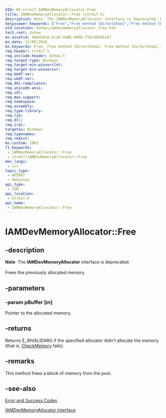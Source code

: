 ```yaml
---
UID: NF:strmif.IAMDevMemoryAllocator.Free
title: IAMDevMemoryAllocator::Free (strmif.h)
description: Note  The IAMDevMemoryAllocator interface is deprecated. Frees the previously allocated memory.
helpviewer_keywords: ["Free","Free method [DirectShow]","Free method [DirectShow]","IAMDevMemoryAllocator interface","IAMDevMemoryAllocator interface [DirectShow]","Free method","IAMDevMemoryAllocator.Free","IAMDevMemoryAllocator::Free","IAMDevMemoryAllocatorFree","dshow.iamdevmemoryallocator_free","strmif/IAMDevMemoryAllocator::Free"]
old-location: dshow\iamdevmemoryallocator_free.htm
tech.root: dshow
ms.assetid: d86d3016-bca0-4a0b-946b-f50c49266c67
ms.date: 12/05/2018
ms.keywords: Free, Free method [DirectShow], Free method [DirectShow],IAMDevMemoryAllocator interface, IAMDevMemoryAllocator interface [DirectShow],Free method, IAMDevMemoryAllocator.Free, IAMDevMemoryAllocator::Free, IAMDevMemoryAllocatorFree, dshow.iamdevmemoryallocator_free, strmif/IAMDevMemoryAllocator::Free
req.header: strmif.h
req.include-header: Dshow.h
req.target-type: Windows
req.target-min-winverclnt: 
req.target-min-winversvr: 
req.kmdf-ver: 
req.umdf-ver: 
req.ddi-compliance: 
req.unicode-ansi: 
req.idl: 
req.max-support: 
req.namespace: 
req.assembly: 
req.type-library: 
req.lib: 
req.dll: 
req.irql: 
targetos: Windows
req.typenames: 
req.redist: 
ms.custom: 19H1
f1_keywords:
 - IAMDevMemoryAllocator::Free
 - strmif/IAMDevMemoryAllocator::Free
dev_langs:
 - c++
topic_type:
 - APIRef
 - kbSyntax
api_type:
 - COM
api_location:
 - Strmif.h
api_name:
 - IAMDevMemoryAllocator::Free
---
```


# IAMDevMemoryAllocator::Free


## -description

<div class="alert"><b>Note</b>  The <b>IAMDevMemoryAllocator</b> interface is deprecated.</div>
<div> </div>
Frees the previously allocated memory.

## -parameters

### -param pBuffer [in]

Pointer to the allocated memory.

## -returns

Returns E_INVALIDARG if the specified allocator didn't allocate the memory (that is, <a href="/windows/desktop/api/strmif/nf-strmif-iamdevmemoryallocator-checkmemory">CheckMemory</a> fails).

## -remarks

This method frees a block of memory from the pool.

## -see-also

<a href="/windows/desktop/DirectShow/error-and-success-codes">Error and Success Codes</a>



<a href="/windows/desktop/api/strmif/nn-strmif-iamdevmemoryallocator">IAMDevMemoryAllocator Interface</a>

